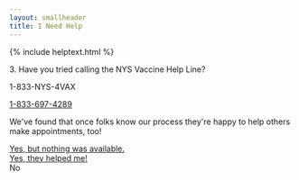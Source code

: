 ```yaml
---
layout: smallheader
title: I Need Help
---
```


{% include helptext.html %}

<p class="h3 mb-4">3. Have you tried calling the NYS Vaccine Help Line?</p>
<p class="text-center display-4 d-block">1-833-NYS-4VAX</p>
<p class="text-center"><a href="tel:+18336974829">1-833-697-4289</a></p>
<p>We've found that once folks know our process they're happy to help others make appointments, too!</p>

<div class="row w-100 mb-5">
<div class="col-12 col-md-4 mb-3 mb-lg-1 d-flex align-items-stretch">
  <a class="btn btn-success btn-lg btn-block py-md-3 d-flex flex-sm-column align-items-center justify-content-center" href="/help-4b">Yes, but nothing was available.</a></div>
<div class="col-12 col-md-4 mb-3 mb-lg-1 d-flex align-items-stretch">
  <a class="btn btn-info btn-lg btn-block py-md-3" href="javascript:alert('Great! Please close this window.')">Yes, they helped me!</a>
</div>
<div class="col-12 col-md-4 mb-3 mb-lg-1 d-flex align-items-stretch>
  <a class="btn btn-warning btn-lg btn-block py-md-3 d-flex flex-sm-column align-items-center justify-content-center" href="javascript:alert('Please try calling 1-833-NYS-4VAX.')">No</a>
</div>
</div>
